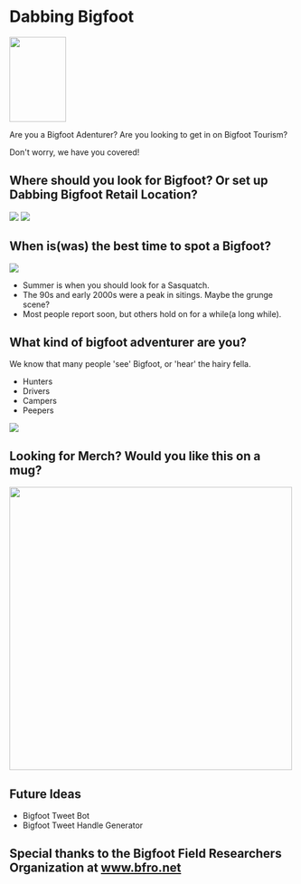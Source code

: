 # Dabbing Bigfoot 
<img src='https://github.com/branlindsey/nlp_case_study/blob/master/images/Screenshot%20from%202020-05-08%2012-24-26.png' width="100" height="150">


Are you a Bigfoot Adenturer?
Are you looking to get in on Bigfoot Tourism? 

Don't worry, we have you covered! 

## Where should you look for Bigfoot? Or set up Dabbing Bigfoot Retail Location? 
<img src='https://github.com/branlindsey/nlp_case_study/blob/master/images/State_Bigfoot.png'>
<img src='https://github.com/branlindsey/nlp_case_study/blob/master/images/washington_bigfoot.png'>



## When is(was) the best time to spot a Bigfoot?
<img src='https://github.com/branlindsey/nlp_case_study/blob/master/images/subplot_er.png'>

- Summer is when you should look for a Sasquatch. 
- The 90s and early 2000s were a peak in sitings. Maybe the grunge scene?  
- Most people report soon, but others hold on for a while(a long while).  



## What kind of bigfoot adventurer are you? 
We know that many people 'see' Bigfoot, or 'hear' the hairy fella. 
- Hunters
- Drivers
- Campers
- Peepers
<img src='https://github.com/branlindsey/nlp_case_study/blob/master/images/labels_all_er.png'>


## Looking for Merch? Would you like this on a mug? 

<img src='https://github.com/branlindsey/nlp_case_study/blob/master/images/bigfoot.png' width="500" height="500">


## Future Ideas
- Bigfoot Tweet Bot
- Bigfoot Tweet Handle Generator

## Special thanks to the Bigfoot Field Researchers Organization at www.bfro.net
